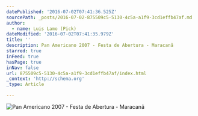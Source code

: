 ```yaml
---
datePublished: '2016-07-02T07:41:36.525Z'
sourcePath: _posts/2016-07-02-875509c5-5130-4c5a-a1f9-3cd1effb47af.md
author:
  - name: Luis Lamo (Pick)
dateModified: '2016-07-02T07:41:35.979Z'
title: ''
description: Pan Americano 2007 - Festa de Abertura - Maracanã
starred: true
inFeed: true
hasPage: true
inNav: false
url: 875509c5-5130-4c5a-a1f9-3cd1effb47af/index.html
_context: 'http://schema.org'
_type: Article

---
```

![Pan Americano 2007 - Festa de Abertura - Maracanã](https://the-grid-user-content.s3-us-west-2.amazonaws.com/9f3de01b-18f7-4589-ae5a-3c1be35b3193.jpg)